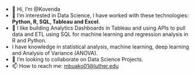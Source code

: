 - 👋 Hi, I’m @Kovenda
- 👀 I’m interested in Data Science, I have worked with these technologies: **Python, R, SQL, Tableau and Excel**. 
- 🌱 I like building Analytics Dashboards in Tableau and using APIs to pull data and ETL using SQL for machine learning and regression analysis in R and Python.
-  I have knowledge in statistical analysis, machine learning, deep learning and Analysis of Variance (ANOVA).
- 💞️ I’m looking to collaborate on Data Science Projects.
- 📫 How to reach me: mbuako01@luther.edu 

<!---
Kovenda/Kovenda is a ✨ special ✨ repository because its `README.md` (this file) appears on your GitHub profile.
You can click the Preview link to take a look at your changes.
--->

